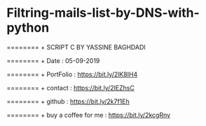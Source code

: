 # Filtring-mails-list-by-DNS-with-python

======== + SCRIPT C BY YASSINE BAGHDADI

======== + Date : 05-09-2019 

======== + PortFolio : https://bit.ly/2lK8IH4

======== + contact : https://bit.ly/2lEZhsC

======== + github : https://bit.ly/2k7f1Eh

======== + buy a coffee for me : https://bit.ly/2kcgRny 
